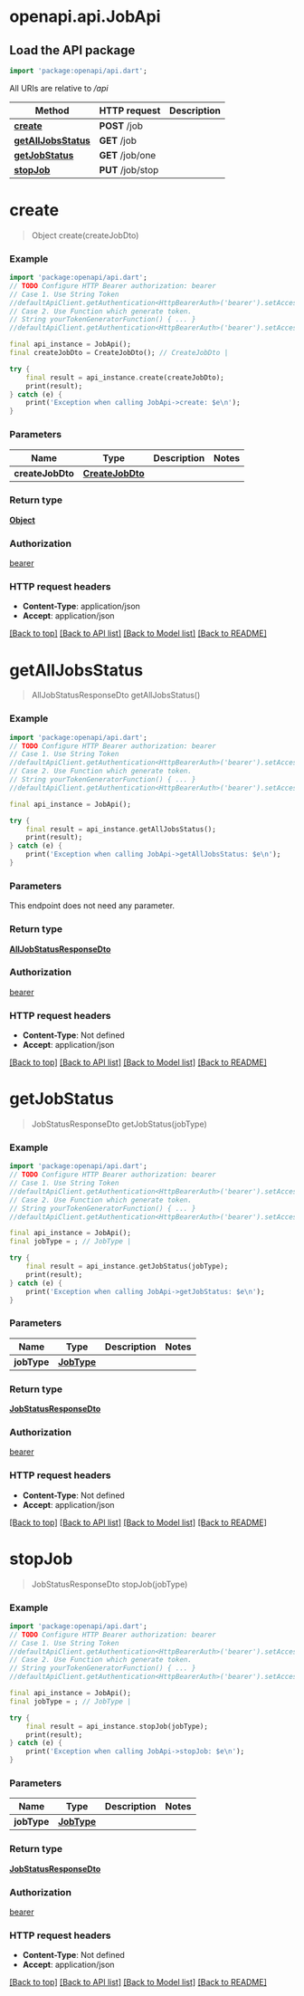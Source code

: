 # openapi.api.JobApi

## Load the API package
```dart
import 'package:openapi/api.dart';
```

All URIs are relative to */api*

Method | HTTP request | Description
------------- | ------------- | -------------
[**create**](JobApi.md#create) | **POST** /job | 
[**getAllJobsStatus**](JobApi.md#getalljobsstatus) | **GET** /job | 
[**getJobStatus**](JobApi.md#getjobstatus) | **GET** /job/one | 
[**stopJob**](JobApi.md#stopjob) | **PUT** /job/stop | 


# **create**
> Object create(createJobDto)



### Example
```dart
import 'package:openapi/api.dart';
// TODO Configure HTTP Bearer authorization: bearer
// Case 1. Use String Token
//defaultApiClient.getAuthentication<HttpBearerAuth>('bearer').setAccessToken('YOUR_ACCESS_TOKEN');
// Case 2. Use Function which generate token.
// String yourTokenGeneratorFunction() { ... }
//defaultApiClient.getAuthentication<HttpBearerAuth>('bearer').setAccessToken(yourTokenGeneratorFunction);

final api_instance = JobApi();
final createJobDto = CreateJobDto(); // CreateJobDto | 

try {
    final result = api_instance.create(createJobDto);
    print(result);
} catch (e) {
    print('Exception when calling JobApi->create: $e\n');
}
```

### Parameters

Name | Type | Description  | Notes
------------- | ------------- | ------------- | -------------
 **createJobDto** | [**CreateJobDto**](CreateJobDto.md)|  | 

### Return type

[**Object**](Object.md)

### Authorization

[bearer](../README.md#bearer)

### HTTP request headers

 - **Content-Type**: application/json
 - **Accept**: application/json

[[Back to top]](#) [[Back to API list]](../README.md#documentation-for-api-endpoints) [[Back to Model list]](../README.md#documentation-for-models) [[Back to README]](../README.md)

# **getAllJobsStatus**
> AllJobStatusResponseDto getAllJobsStatus()



### Example
```dart
import 'package:openapi/api.dart';
// TODO Configure HTTP Bearer authorization: bearer
// Case 1. Use String Token
//defaultApiClient.getAuthentication<HttpBearerAuth>('bearer').setAccessToken('YOUR_ACCESS_TOKEN');
// Case 2. Use Function which generate token.
// String yourTokenGeneratorFunction() { ... }
//defaultApiClient.getAuthentication<HttpBearerAuth>('bearer').setAccessToken(yourTokenGeneratorFunction);

final api_instance = JobApi();

try {
    final result = api_instance.getAllJobsStatus();
    print(result);
} catch (e) {
    print('Exception when calling JobApi->getAllJobsStatus: $e\n');
}
```

### Parameters
This endpoint does not need any parameter.

### Return type

[**AllJobStatusResponseDto**](AllJobStatusResponseDto.md)

### Authorization

[bearer](../README.md#bearer)

### HTTP request headers

 - **Content-Type**: Not defined
 - **Accept**: application/json

[[Back to top]](#) [[Back to API list]](../README.md#documentation-for-api-endpoints) [[Back to Model list]](../README.md#documentation-for-models) [[Back to README]](../README.md)

# **getJobStatus**
> JobStatusResponseDto getJobStatus(jobType)



### Example
```dart
import 'package:openapi/api.dart';
// TODO Configure HTTP Bearer authorization: bearer
// Case 1. Use String Token
//defaultApiClient.getAuthentication<HttpBearerAuth>('bearer').setAccessToken('YOUR_ACCESS_TOKEN');
// Case 2. Use Function which generate token.
// String yourTokenGeneratorFunction() { ... }
//defaultApiClient.getAuthentication<HttpBearerAuth>('bearer').setAccessToken(yourTokenGeneratorFunction);

final api_instance = JobApi();
final jobType = ; // JobType | 

try {
    final result = api_instance.getJobStatus(jobType);
    print(result);
} catch (e) {
    print('Exception when calling JobApi->getJobStatus: $e\n');
}
```

### Parameters

Name | Type | Description  | Notes
------------- | ------------- | ------------- | -------------
 **jobType** | [**JobType**](.md)|  | 

### Return type

[**JobStatusResponseDto**](JobStatusResponseDto.md)

### Authorization

[bearer](../README.md#bearer)

### HTTP request headers

 - **Content-Type**: Not defined
 - **Accept**: application/json

[[Back to top]](#) [[Back to API list]](../README.md#documentation-for-api-endpoints) [[Back to Model list]](../README.md#documentation-for-models) [[Back to README]](../README.md)

# **stopJob**
> JobStatusResponseDto stopJob(jobType)



### Example
```dart
import 'package:openapi/api.dart';
// TODO Configure HTTP Bearer authorization: bearer
// Case 1. Use String Token
//defaultApiClient.getAuthentication<HttpBearerAuth>('bearer').setAccessToken('YOUR_ACCESS_TOKEN');
// Case 2. Use Function which generate token.
// String yourTokenGeneratorFunction() { ... }
//defaultApiClient.getAuthentication<HttpBearerAuth>('bearer').setAccessToken(yourTokenGeneratorFunction);

final api_instance = JobApi();
final jobType = ; // JobType | 

try {
    final result = api_instance.stopJob(jobType);
    print(result);
} catch (e) {
    print('Exception when calling JobApi->stopJob: $e\n');
}
```

### Parameters

Name | Type | Description  | Notes
------------- | ------------- | ------------- | -------------
 **jobType** | [**JobType**](.md)|  | 

### Return type

[**JobStatusResponseDto**](JobStatusResponseDto.md)

### Authorization

[bearer](../README.md#bearer)

### HTTP request headers

 - **Content-Type**: Not defined
 - **Accept**: application/json

[[Back to top]](#) [[Back to API list]](../README.md#documentation-for-api-endpoints) [[Back to Model list]](../README.md#documentation-for-models) [[Back to README]](../README.md)

